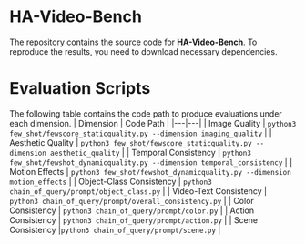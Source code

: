 # HA-Video-Bench
The repository contains the source code for **HA-Video-Bench**. To reproduce the results, you need to download necessary dependencies. 

# Evaluation Scripts
The following table contains the code path to produce evaluations under each dimension.
| Dimension  |  Code Path |
|---|---|
| Image Quality  |  `python3 few_shot/fewscore_staticquality.py --dimension imaging_quality` |
| Aesthetic Quality  | `python3 few_shot/fewscore_staticquality.py --dimension aesthetic_quality`  |
| Temporal Consistency | `python3 few_shot/fewshot_dynamicquality.py --dimension temporal_consistency`  |
| Motion Effects | `python3 few_shot/fewshot_dynamicquality.py --dimension motion_effects` |
| Object-Class Consistency | `python3 chain_of_query/prompt/object_class.py` |
| Video-Text Consistency | `python3 chain_of_query/prompt/overall_consistency.py` |
| Color Consistency | `python3 chain_of_query/prompt/color.py` |
| Action Consistency | `python3 chain_of_query/prompt/action.py` |
| Scene Consistency |`python3 chain_of_query/prompt/scene.py` |
